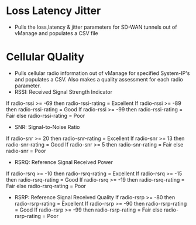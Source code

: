 # Loss Latency Jitter
- Pulls the loss,latency & jitter parameters for SD-WAN tunnels out of vManage and populates a CSV file

# Cellular QUality
- Pulls cellular radio information out of vManage for specified System-IP's and populates a CSV. Also makes a quality assessment for each radio parameter.
- RSSI: Received Signal Strength Indicator

If radio-rssi >= -69 then radio-rssi-rating = Excellent
If radio-rssi >= -89 then radio-rssi-rating = Good
If radio-rssi >= -99 then radio-rssi-rating = Fair
else radio-rssi-rating = Poor


- SNR: Signal-to-Noise Ratio

If radio-snr >= 20 then radio-snr-rating = Excellent
If radio-snr >= 13 then radio-snr-rating  = Good
If radio-snr >= 5 then radio-snr-rating = Fair
else radio-snr = Poor


- RSRQ: Reference Signal Received Power

If radio-rsrq >= -10 then  radio-rsrq-rating = Excellent
If radio-rsrq >= -15 then  radio-rsrq-rating = Good
If radio-rsrq >= -19 then  radio-rsrq-rating = Fair
else  radio-rsrq-rating = Poor


- RSRP: Reference Signal Received Quality
If radio-rsrp >= -80 then radio-rsrp-rating = Excellent
If radio-rsrp >= -90 then radio-rsrp-rating = Good
If radio-rsrp >= -99 then radio-rsrp-rating = Fair
else radio-rsrp-rating = Poor
